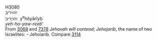 <body>
  <p>H3080<br>  יהויריב  <br> יְהוֹיָרִיבּ  ‎  y<sup>e</sup>hôyârı̂yb  <br><i>yeh-ho-yaw-reeb‘ </i><br>From <a href="h3068.htm">3068</a> and <a href="h7378.htm">7378</a>  <i>Jehovah</i> <i>will</i> <i>contend</i>; <i>Jehojarib</i>, the name of two Israelites: - Jehoiarib. Compare <a href="h3114.htm">3114</a> <br></p>
 </body>